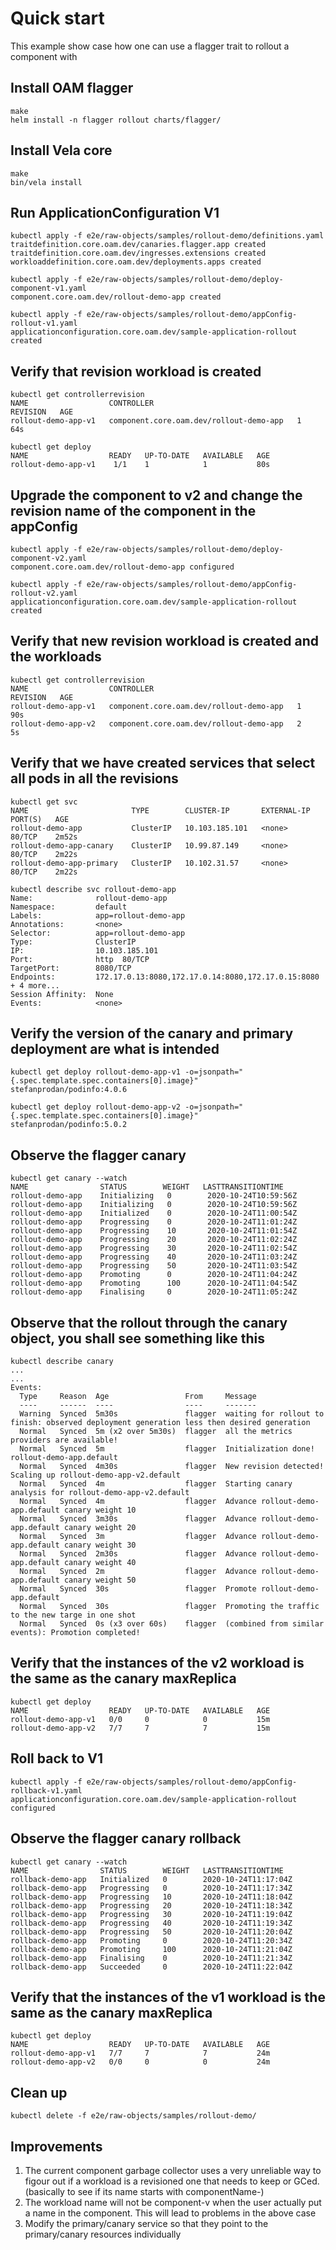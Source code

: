 # Quick start

This example show case how one can use a flagger trait to rollout a component with 

## Install OAM flagger
```shell script
make
helm install -n flagger rollout charts/flagger/
```

## Install Vela core
```shell script
make
bin/vela install	
```

## Run ApplicationConfiguration V1
```shell script
kubectl apply -f e2e/raw-objects/samples/rollout-demo/definitions.yaml
traitdefinition.core.oam.dev/canaries.flagger.app created
traitdefinition.core.oam.dev/ingresses.extensions created
workloaddefinition.core.oam.dev/deployments.apps created

kubectl apply -f e2e/raw-objects/samples/rollout-demo/deploy-component-v1.yaml
component.core.oam.dev/rollout-demo-app created

kubectl apply -f e2e/raw-objects/samples/rollout-demo/appConfig-rollout-v1.yaml
applicationconfiguration.core.oam.dev/sample-application-rollout created
```

## Verify that revision workload is created
```shell script
kubectl get controllerrevision
NAME                  CONTROLLER                                REVISION   AGE
rollout-demo-app-v1   component.core.oam.dev/rollout-demo-app   1          64s

kubectl get deploy
NAME                  READY   UP-TO-DATE   AVAILABLE   AGE
rollout-demo-app-v1    1/1    1            1           80s
```

## Upgrade the component to v2 and change the revision name of the component in the appConfig 
```shell script
kubectl apply -f e2e/raw-objects/samples/rollout-demo/deploy-component-v2.yaml
component.core.oam.dev/rollout-demo-app configured

kubectl apply -f e2e/raw-objects/samples/rollout-demo/appConfig-rollout-v2.yaml
applicationconfiguration.core.oam.dev/sample-application-rollout created
```

## Verify that new revision workload is created and the workloads
```shell script
kubectl get controllerrevision
NAME                  CONTROLLER                                REVISION   AGE
rollout-demo-app-v1   component.core.oam.dev/rollout-demo-app   1          90s
rollout-demo-app-v2   component.core.oam.dev/rollout-demo-app   2          5s
```

## Verify that we have created services that select all pods in all the revisions
```shell script
kubectl get svc
NAME                       TYPE        CLUSTER-IP       EXTERNAL-IP   PORT(S)   AGE
rollout-demo-app           ClusterIP   10.103.185.101   <none>        80/TCP    2m52s
rollout-demo-app-canary    ClusterIP   10.99.87.149     <none>        80/TCP    2m22s
rollout-demo-app-primary   ClusterIP   10.102.31.57     <none>        80/TCP    2m22s

kubectl describe svc rollout-demo-app  
Name:              rollout-demo-app
Namespace:         default
Labels:            app=rollout-demo-app
Annotations:       <none>
Selector:          app=rollout-demo-app
Type:              ClusterIP
IP:                10.103.185.101
Port:              http  80/TCP
TargetPort:        8080/TCP
Endpoints:         172.17.0.13:8080,172.17.0.14:8080,172.17.0.15:8080 + 4 more...
Session Affinity:  None
Events:            <none>
```

## Verify the version of the canary and primary deployment are what is intended
```shell script
kubectl get deploy rollout-demo-app-v1 -o=jsonpath="{.spec.template.spec.containers[0].image}"
stefanprodan/podinfo:4.0.6

kubectl get deploy rollout-demo-app-v2 -o=jsonpath="{.spec.template.spec.containers[0].image}"
stefanprodan/podinfo:5.0.2
```

## Observe the flagger canary 
```shell script
kubectl get canary --watch
NAME                STATUS        WEIGHT   LASTTRANSITIONTIME
rollout-demo-app    Initializing   0        2020-10-24T10:59:56Z
rollout-demo-app    Initializing   0        2020-10-24T10:59:56Z
rollout-demo-app    Initialized    0        2020-10-24T11:00:54Z
rollout-demo-app    Progressing    0        2020-10-24T11:01:24Z
rollout-demo-app    Progressing    10       2020-10-24T11:01:54Z
rollout-demo-app    Progressing    20       2020-10-24T11:02:24Z
rollout-demo-app    Progressing    30       2020-10-24T11:02:54Z
rollout-demo-app    Progressing    40       2020-10-24T11:03:24Z
rollout-demo-app    Progressing    50       2020-10-24T11:03:54Z
rollout-demo-app    Promoting      0        2020-10-24T11:04:24Z
rollout-demo-app    Promoting      100      2020-10-24T11:04:54Z
rollout-demo-app    Finalising     0        2020-10-24T11:05:24Z
```

## Observe that the rollout through the canary object, you shall see something like this
```shell script
kubectl describe canary
...
...
Events:
  Type     Reason  Age                 From     Message
  ----     ------  ----                ----     -------
  Warning  Synced  5m30s               flagger  waiting for rollout to finish: observed deployment generation less then desired generation
  Normal   Synced  5m (x2 over 5m30s)  flagger  all the metrics providers are available!
  Normal   Synced  5m                  flagger  Initialization done! rollout-demo-app.default
  Normal   Synced  4m30s               flagger  New revision detected! Scaling up rollout-demo-app-v2.default
  Normal   Synced  4m                  flagger  Starting canary analysis for rollout-demo-app-v2.default
  Normal   Synced  4m                  flagger  Advance rollout-demo-app.default canary weight 10
  Normal   Synced  3m30s               flagger  Advance rollout-demo-app.default canary weight 20
  Normal   Synced  3m                  flagger  Advance rollout-demo-app.default canary weight 30
  Normal   Synced  2m30s               flagger  Advance rollout-demo-app.default canary weight 40
  Normal   Synced  2m                  flagger  Advance rollout-demo-app.default canary weight 50
  Normal   Synced  30s                 flagger  Promote rollout-demo-app.default
  Normal   Synced  30s                 flagger  Promoting the traffic to the new targe in one shot
  Normal   Synced  0s (x3 over 60s)    flagger  (combined from similar events): Promotion completed!

```

## Verify that the instances of the v2 workload is the same as the canary maxReplica
```shell script
kubectl get deploy
NAME                  READY   UP-TO-DATE   AVAILABLE   AGE
rollout-demo-app-v1   0/0     0            0           15m
rollout-demo-app-v2   7/7     7            7           15m
```

## Roll back to V1
```shell script
kubectl apply -f e2e/raw-objects/samples/rollout-demo/appConfig-rollback-v1.yaml
applicationconfiguration.core.oam.dev/sample-application-rollout configured
```

## Observe the flagger canary rollback
```shell script
kubectl get canary --watch
NAME                STATUS        WEIGHT   LASTTRANSITIONTIME
rollback-demo-app   Initialized   0        2020-10-24T11:17:04Z
rollback-demo-app   Progressing   0        2020-10-24T11:17:34Z
rollback-demo-app   Progressing   10       2020-10-24T11:18:04Z
rollback-demo-app   Progressing   20       2020-10-24T11:18:34Z
rollback-demo-app   Progressing   30       2020-10-24T11:19:04Z
rollback-demo-app   Progressing   40       2020-10-24T11:19:34Z
rollback-demo-app   Progressing   50       2020-10-24T11:20:04Z
rollback-demo-app   Promoting     0        2020-10-24T11:20:34Z
rollback-demo-app   Promoting     100      2020-10-24T11:21:04Z
rollback-demo-app   Finalising    0        2020-10-24T11:21:34Z
rollback-demo-app   Succeeded     0        2020-10-24T11:22:04Z
```

## Verify that the instances of the v1 workload is the same as the canary maxReplica
```shell script
kubectl get deploy
NAME                  READY   UP-TO-DATE   AVAILABLE   AGE
rollout-demo-app-v1   7/7     7            7           24m
rollout-demo-app-v2   0/0     0            0           24m
```

## Clean up
```shell script
kubectl delete -f e2e/raw-objects/samples/rollout-demo/ 
```

## Improvements
1. The current component garbage collector uses a very unreliable way to figour out if a workload is a revisioned one that needs to keep or GCed. (basically to see if its name starts with componentName-)
2. The workload name will not be component-v when the user actually put a name in the component. This will lead to problems in the above case
3. Modify the primary/canary service so that they point to the primary/canary resources individually
